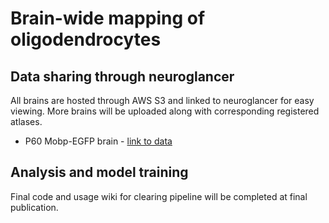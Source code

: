 # Brain-wide mapping of oligodendrocytes

## Data sharing through neuroglancer
All brains are hosted through AWS S3 and linked to neuroglancer for easy viewing. More brains will be uploaded along with corresponding registered atlases. 

- P60 Mobp-EGFP brain - [link to data](https://neuroglancer-demo.appspot.com/#!%7B%22dimensions%22:%7B%22x%22:%5B0.000001152035240378141%2C%22m%22%5D%2C%22y%22:%5B0.000001152035240378141%2C%22m%22%5D%2C%22z%22:%5B0.000005%2C%22m%22%5D%7D%2C%22position%22:%5B5178.75830078125%2C5399.13671875%2C-1108.5%5D%2C%22crossSectionScale%22:3.320116922736549%2C%22projectionScale%22:16384%2C%22layers%22:%5B%7B%22type%22:%22image%22%2C%22source%22:%7B%22url%22:%22n5://https://xu-bergles-oligo-maps.s3.amazonaws.com/M260_MoE_P60/setup0/timepoint0/%22%2C%22transform%22:%7B%22matrix%22:%5B%5B1%2C0%2C0%2C0%5D%2C%5B0%2C1%2C0%2C0%5D%2C%5B0%2C0%2C-1%2C0%5D%5D%2C%22outputDimensions%22:%7B%22x%22:%5B0.000001152035240378141%2C%22m%22%5D%2C%22y%22:%5B0.000001152035240378141%2C%22m%22%5D%2C%22z%22:%5B0.000005%2C%22m%22%5D%7D%7D%7D%2C%22tab%22:%22source%22%2C%22shaderControls%22:%7B%22normalized%22:%7B%22range%22:%5B0%2C1102%5D%7D%7D%2C%22name%22:%22timepoint0%22%7D%5D%2C%22selectedLayer%22:%7B%22size%22:309%2C%22visible%22:true%2C%22layer%22:%22timepoint0%22%7D%2C%22layout%22:%22xy%22%7D)

## Analysis and model training
Final code and usage wiki for clearing pipeline will be completed at final publication.

            
            
